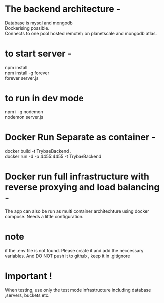 # The backend architecture -

Database is mysql and mongodb <br>
Dockerising possible. <br>
Connects to one pool hosted remotely on planetscale and mongodb atlas.

# to start server -

npm install <br>
npm install -g forever <br>
forever server.js<br>

# to run in dev mode

npm i -g nodemon <br>
nodemon server.js

# Docker Run Separate as container -

docker build -t TrybaeBackend . <br>
docker run -d -p 4455:4455 -t TrybaeBackend

# Docker run full infrastructure with reverse proxying and load balancing -

The app can also be run as multi container architechture using docker compose. Needs a little configuration.

# note

if the .env file is not found. Please create it and add the neccessary variables. 
And DO NOT push it to github , keep it in .gitignore

# Important !

When testing, use only the test mode infrastructure including database ,servers, buckets etc.


